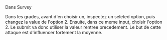 Dans Survey

Dans les grades, avant d'en choisir un, inspectez un seleted option, puis changez la value de l'option 2. Ensuite, dans ce meme input, choisir l'option 2.
Le submit va donc utiliser la valeur rentree precedement.
Le but de cette attaque est d'influencer fortement la moyenne.
